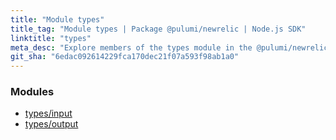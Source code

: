 ```yaml
---
title: "Module types"
title_tag: "Module types | Package @pulumi/newrelic | Node.js SDK"
linktitle: "types"
meta_desc: "Explore members of the types module in the @pulumi/newrelic package."
git_sha: "6edac092614229fca170dec21f07a593f98ab1a0"
---
```


<!-- WARNING: this page was generated by a tool. Do not edit it by hand. -->
<!-- To change it, please see https://github.com/pulumi/docs/tree/master/tools/tscdocgen. -->


<h3>Modules</h3>
<ul class="api">
    <li><a href="input/"><span class="symbol module"></span>types/input</a></li>
    <li><a href="output/"><span class="symbol module"></span>types/output</a></li>
</ul>








